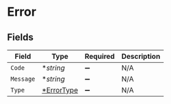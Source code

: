 # Error


## Fields

| Field                                          | Type                                           | Required                                       | Description                                    |
| ---------------------------------------------- | ---------------------------------------------- | ---------------------------------------------- | ---------------------------------------------- |
| `Code`                                         | **string*                                      | :heavy_minus_sign:                             | N/A                                            |
| `Message`                                      | **string*                                      | :heavy_minus_sign:                             | N/A                                            |
| `Type`                                         | [*ErrorType](../../models/errors/errortype.md) | :heavy_minus_sign:                             | N/A                                            |